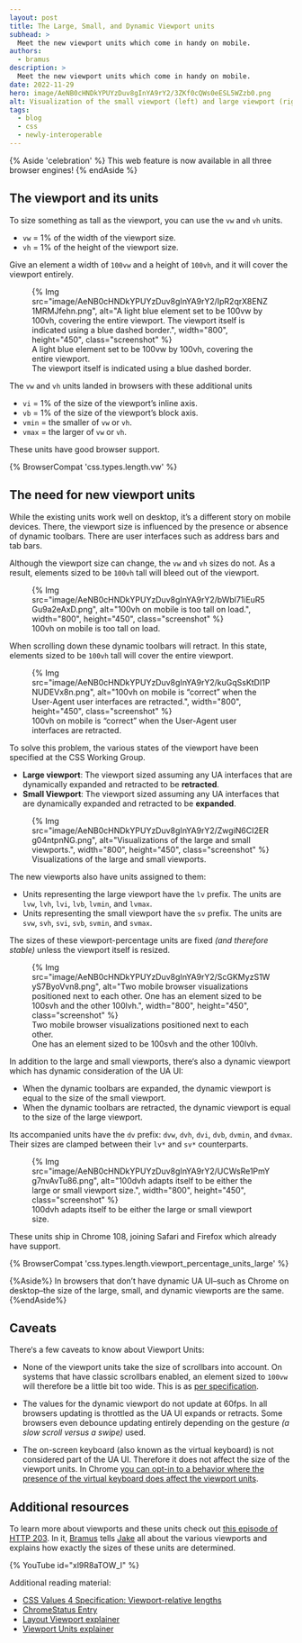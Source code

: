 ```yaml
---
layout: post
title: The Large, Small, and Dynamic Viewport units
subhead: >
  Meet the new viewport units which come in handy on mobile.
authors:
  - bramus
description: >
  Meet the new viewport units which come in handy on mobile.
date: 2022-11-29
hero: image/AeNB0cHNDkYPUYzDuv8gInYA9rY2/3ZKf0cQWs0eESL5WZzb0.png
alt: Visualization of the small viewport (left) and large viewport (right).
tags:
  - blog
  - css
  - newly-interoperable
---
```


{% Aside 'celebration' %}
This web feature is now available in all three browser engines!
{% endAside %}

## The viewport and its units

To size something as tall as the viewport, you can use the `vw` and `vh` units.

- `vw` = 1% of the width of the viewport size.
- `vh` = 1% of the height of the viewport size.

Give an element a width of `100vw` and a height of `100vh`, and it will cover the viewport entirely.

<figure>
  {% Img src="image/AeNB0cHNDkYPUYzDuv8gInYA9rY2/IpR2qrX8ENZ1MRMJfehn.png", alt="A light blue element set to be 100vw by 100vh, covering the entire viewport. The viewport itself is indicated using a blue dashed border.", width="800", height="450", class="screenshot" %}
  <figcaption>A light blue element set to be 100vw by 100vh, covering the entire viewport.<br />The viewport itself is indicated using a blue dashed border.</figcaption>
</figure>

The `vw` and `vh` units landed in browsers with these additional units

- `vi` = 1% of the size of the viewport’s inline axis.
- `vb` = 1% of the size of the viewport’s block axis.
- `vmin` = the smaller of `vw` or `vh`.
- `vmax` = the larger of `vw` or `vh`.

These units have good browser support.

{% BrowserCompat 'css.types.length.vw' %}

## The need for new viewport units

While the existing units work well on desktop, it’s a different story on mobile devices. There, the viewport size is influenced by the presence or absence of dynamic toolbars. There are user interfaces such as address bars and tab bars.

Although the viewport size can change, the `vw` and `vh` sizes do not. As a result, elements sized to be `100vh` tall will bleed out of the viewport.

<figure>
  {% Img src="image/AeNB0cHNDkYPUYzDuv8gInYA9rY2/bWbl71iEuR5Gu9a2eAxD.png", alt="100vh on mobile is too tall on load.", width="800", height="450", class="screenshot" %}
  <figcaption>100vh on mobile is too tall on load.</figcaption>
</figure>

When scrolling down these dynamic toolbars will retract. In this state, elements sized to be `100vh` tall will cover the entire viewport.

<figure>
  {% Img src="image/AeNB0cHNDkYPUYzDuv8gInYA9rY2/kuGqSsKtDI1PNUDEVx8n.png", alt="100vh on mobile is “correct” when the User-Agent user interfaces are retracted.", width="800", height="450", class="screenshot" %}
  <figcaption>100vh on mobile is “correct” when the User-Agent user interfaces are retracted.</figcaption>
</figure>

To solve this problem, the various states of the viewport have been specified at the CSS Working Group.

- **Large viewport**: The viewport sized assuming any UA interfaces that are dynamically expanded and retracted to be **retracted**.
- **Small Viewport**: The viewport sized assuming any UA interfaces that are dynamically expanded and retracted to be **expanded**.

<figure>
  {% Img src="image/AeNB0cHNDkYPUYzDuv8gInYA9rY2/ZwgiN6CI2ERg04ntpnNG.png", alt="Visualizations of the large and small viewports.", width="800", height="450", class="screenshot" %}
  <figcaption>Visualizations of the large and small viewports.</figcaption>
</figure>

The new viewports also have units assigned to them:

- Units representing the large viewport have the `lv` prefix. The units are `lvw`, `lvh`, `lvi`, `lvb`, `lvmin`, and `lvmax`.
- Units representing the small viewport have the `sv` prefix. The units are `svw`, `svh`, `svi`, `svb`, `svmin`, and `svmax`.

The sizes of these viewport-percentage units are fixed _(and therefore stable)_ unless the viewport itself is resized.

<figure>
  {% Img src="image/AeNB0cHNDkYPUYzDuv8gInYA9rY2/ScGKMyzS1WyS7ByoVvn8.png", alt="Two mobile browser visualizations positioned next to each other. One has an element sized to be 100svh and the other 100lvh.", width="800", height="450", class="screenshot" %}
  <figcaption>Two mobile browser visualizations positioned next to each other.<br />One has an element sized to be 100svh and the other 100lvh.</figcaption>
</figure>

In addition to the large and small viewports, there‘s also a dynamic viewport which has dynamic consideration of the UA UI:

- When the dynamic toolbars are expanded, the dynamic viewport is equal to the size of the small viewport.
- When the dynamic toolbars are retracted, the dynamic viewport is equal to the size of the large viewport.

Its accompanied units have the `dv` prefix: `dvw`, `dvh`, `dvi`, `dvb`, `dvmin`, and `dvmax`. Their sizes are clamped between their `lv*` and `sv*` counterparts.

<figure>
  {% Img src="image/AeNB0cHNDkYPUYzDuv8gInYA9rY2/UCWsRe1PmYg7nvAvTu86.png", alt="100dvh adapts itself to be either the large or small viewport size.", width="800", height="450", class="screenshot" %}
  <figcaption>100dvh adapts itself to be either the large or small viewport size.</figcaption>
</figure>

These units ship in Chrome 108, joining Safari and Firefox which already have support.

{% BrowserCompat 'css.types.length.viewport_percentage_units_large' %}

{%Aside%}
In browsers that don’t have dynamic UA UI–such as Chrome on desktop–the size of the large, small, and dynamic viewports are the same.
{%endAside%}

## Caveats

There‘s a few caveats to know about Viewport Units:

- None of the viewport units take the size of scrollbars into account. On systems that have classic scrollbars enabled, an element sized to `100vw` will therefore be a little bit too wide. This is as [per specification](https://www.w3.org/TR/css-values-4/#viewport-relative-lengths:~:text=In%20all%20cases%2C%20scrollbars%20are%20assumed%20not%20to%20exist.).

- The values for the dynamic viewport do not update at 60fps. In all browsers updating is throttled as the UA UI expands or retracts. Some browsers even debounce updating entirely depending on the gesture _(a slow scroll versus a swipe)_ used.

- The on-screen keyboard (also known as the virtual keyboard) is not considered part of the UA UI. Therefore it does not affect the size of the viewport units. In Chrome [you can opt-in to a behavior where the presence of the virtual keyboard does affect the viewport units](https://developer.chrome.com/blog/viewport-resize-behavior/#opting-in-to-a-different-behavior).

## Additional resources

To learn more about viewports and these units check out [this episode of HTTP 203](https://www.youtube.com/watch?v=xl9R8aTOW_I). In it, [Bramus](/authors/bramus/) tells [Jake](/authors/jakearchibald/) all about the various viewports and explains how exactly the sizes of these units are determined.

{% YouTube id="xl9R8aTOW_I" %}

Additional reading material:

- [CSS Values 4 Specification: Viewport-relative lengths](https://www.w3.org/TR/css-values-4/#viewport-relative-lengths)
- [ChromeStatus Entry](https://chromestatus.com/feature/5170718078140416?context=myfeatures)
- [Layout Viewport explainer](https://github.com/web-platform-tests/interop-2022-viewport/blob/main/explainers/layout-viewport.md)
- [Viewport Units explainer](https://github.com/web-platform-tests/interop-2022-viewport/blob/main/explainers/viewport-units.md)
